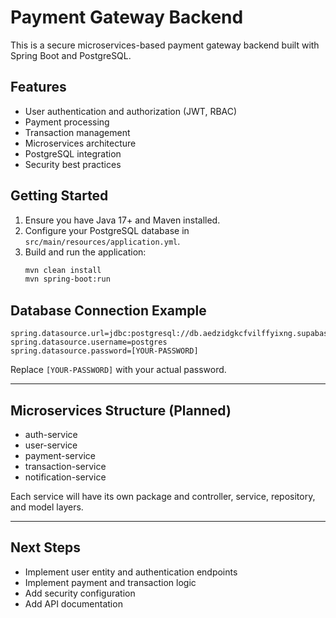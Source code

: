 # Payment Gateway Backend

This is a secure microservices-based payment gateway backend built with Spring Boot and PostgreSQL.

## Features
- User authentication and authorization (JWT, RBAC)
- Payment processing
- Transaction management
- Microservices architecture
- PostgreSQL integration
- Security best practices

## Getting Started

1. Ensure you have Java 17+ and Maven installed.
2. Configure your PostgreSQL database in `src/main/resources/application.yml`.
3. Build and run the application:
   ```sh
   mvn clean install
   mvn spring-boot:run
   ```

## Database Connection Example

```
spring.datasource.url=jdbc:postgresql://db.aedzidgkcfvilffyixng.supabase.co:5432/postgres
spring.datasource.username=postgres
spring.datasource.password=[YOUR-PASSWORD]
```

Replace `[YOUR-PASSWORD]` with your actual password.

---

## Microservices Structure (Planned)
- auth-service
- user-service
- payment-service
- transaction-service
- notification-service

Each service will have its own package and controller, service, repository, and model layers.

---

## Next Steps
- Implement user entity and authentication endpoints
- Implement payment and transaction logic
- Add security configuration
- Add API documentation
